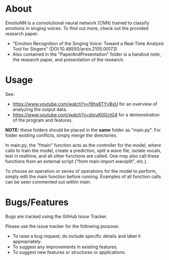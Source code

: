 # About
EmotioNN is a convolutional neural network (CNN) trained to classify emotions in singing voices.
To find out more, check out the provided research paper:
  * "Emotion Recognition of the Singing Voice: Toward a Real-Time Analysis Tool for Singers" (DOI:10.48550/arxiv.2105.00173) 
  * Also contained in the "PaperAndPresentation" folder is a handout note, the research paper, and presentation of the research.

# Usage
See:
 * https://www.youtube.com/watch?v=f9hs8TYyBxU for an overview of analyzing the output data.
* https://www.youtube.com/watch?v=dsruK0GctG4 for a demonstration of the program and features.


**NOTE:** these folders should be placed in the **same** folder as "main.py". For folder existing conflicts, simply merge the directories.

In main.py, the "fmain" function acts as the controller for the model, where calls to train the model, create a prediction, split a wave file, isolate vocals, test in realtime, and all other functions are called. One may also call these functions from an external script ("from main import wavsplit", etc.).

To choose an operation or series of operations for the model to perform, simply edit the main function before running. Examples of all function calls can be seen commented out within main.

# Bugs/Features
Bugs are tracked using the GitHub Issue Tracker.

Please use the issue tracker for the following purpose:
  * To raise a bug request; do include specific details and label it appropriately.
  * To suggest any improvements in existing features.
  * To suggest new features or structures or applications.
